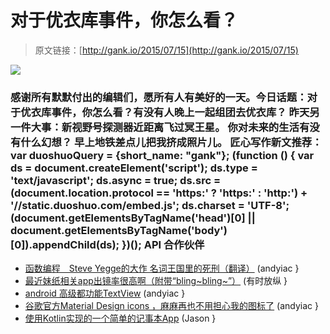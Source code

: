 # 对于优衣库事件，你怎么看？

> 原文链接：[http://gank.io/2015/07/15](http://gank.io/2015/07/15)

![](http://ww3.sinaimg.cn/large/610dc034gw1eu3bld296jj20df0kudhx.jpg)

### 感谢所有默默付出的编辑们，愿所有人有美好的一天。今日话题：对于优衣库事件，你怎么看？有没有人晚上一起组团去优衣库？                                                                        昨天另一件大事：新视野号探测器近距离飞过冥王星。 你对未来的生活有没有什么幻想？                                                                                            早上地铁差点儿把我挤成照片儿。                                                                                    匠心写作新文推荐：                                                                                var duoshuoQuery = {short_name: "gank"};    (function () {        var ds = document.createElement('script');        ds.type = 'text/javascript';        ds.async = true;        ds.src = (document.location.protocol == 'https:' ? 'https:' : 'http:') + '//static.duoshuo.com/embed.js';        ds.charset = 'UTF-8';        (document.getElementsByTagName('head')[0]        || document.getElementsByTagName('body')[0]).appendChild(ds);    })();                                API                            合作伙伴                                    

* [函数编程　Steve Yegge的大作 名词王国里的死刑（翻译）](http://lcwangchao.github.io/%E5%87%BD%E6%95%B0%E5%BC%8F%E7%BC%96%E7%A8%8B/2012/07/02/excution_in_the_kingdom_of_nouns/) (andyiac }
* [最近妹纸相关app出镜率很高啊（附带&ldquo;bling~bling~&rdquo;）](https://github.com/LyndonChin/AndroidGlitterView) (有时放纵 }
* [android 高级都功能TextView](https://github.com/chiuki/advanced) (andyiac }
* [谷歌官方Material Design icons ，麻麻再也不用担心我的图标了](https://github.com/google/material) (andyiac }
* [使用Kotlin实现的一个简单的记事本App](https://github.com/geminiwen/tudounotepad) (Jason }

